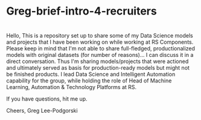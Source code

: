 # Greg-brief-intro-4-recruiters
#
Hello,
This is a repository set up to share some of my Data Science models and projects that I have been working  on while working at RS Components.
Please keep in mind that I'm not able to share full-fledged, productionalized models with original datasets (for number of reasons)... I can discuss it in a direct conversation.
Thus I'm sharing models/projects that were actioned and ultimately served as basis for production-ready models but might not be finished products.
I lead Data Science and Intelligent Automation capability for the group, while holding the role of Head of Machine Learning, Automation & Technology Platforms at RS.

If you have questions, hit me up.

Cheers,
Greg Lee-Podgorski
